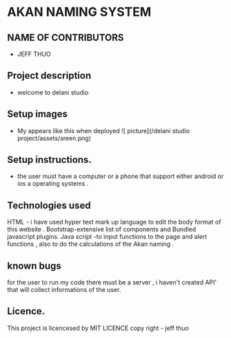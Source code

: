 # AKAN NAMING SYSTEM
## NAME OF CONTRIBUTORS
* JEFF THUO

## Project description
* welcome to delani studio 

## Setup images
* My appears like this when deployed 
![ picture](/delani studio project/assets/sreen.png)

## Setup instructions.
 * the user must have a computer or a phone that support either android or ios a
 operating systems .

## Technologies used
HTML - i have used hyper text mark up language to edit the body format of this website .
Bootstrap-extensive list of components and Bundled javascript plugins.
Java script -to input  functions to the page and alert functions , also to do the calculations of the Akan naming .

## known bugs
for the user to run my code there must be a server , i haven't created API' that will collect informations of the user.

## Licence.
 This project is licencesed by MIT LICENCE 
 copy right - jeff  thuo 

